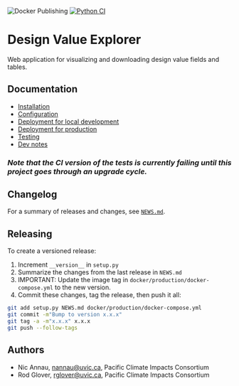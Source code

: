 ![Docker Publishing](https://github.com/pacificclimate/dash-dv-explorer/workflows/Docker%20Publishing/badge.svg)
[![Python CI](https://github.com/pacificclimate/dash-dv-explorer/actions/workflows/python-ci.yml/badge.svg)](https://github.com/pacificclimate/dash-dv-explorer/actions/workflows/python-ci.yml)

# Design Value Explorer

Web application for visualizing and downloading design value fields and 
tables.

## Documentation

- [Installation](docs/installation.md)
- [Configuration](docs/configuration.md)
- [Deployment for local development](docs/deployment-dev.md)
- [Deployment for production](docs/deployment-prod.md)
- [Testing](docs/testing.md)
- [Dev notes](docs/dev-notes.md)

### *Note that the CI version of the tests is currently failing until this project goes through an upgrade cycle.*

## Changelog

For a summary of releases and changes, see [`NEWS.md`](NEWS.md).

## Releasing

To create a versioned release:

1. Increment `__version__` in `setup.py`
2. Summarize the changes from the last release in `NEWS.md`
3. IMPORTANT: Update the image tag in `docker/production/docker-compose.yml` to 
   the new version.
4. Commit these changes, tag the release, then push it all:

  ```bash
git add setup.py NEWS.md docker/production/docker-compose.yml
git commit -m"Bump to version x.x.x"
git tag -a -m"x.x.x" x.x.x
git push --follow-tags
  ```

## Authors

- Nic Annau, nannau@uvic.ca, Pacific Climate Impacts Consortium
- Rod Glover, rglover@uvic.ca, Pacific Climate Impacts Consortium
